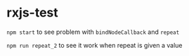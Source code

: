# rxjs-test

`npm start` to see problem with `bindNodeCallback` and `repeat`

`npm run repeat_2` to see it work when repeat is given a value
